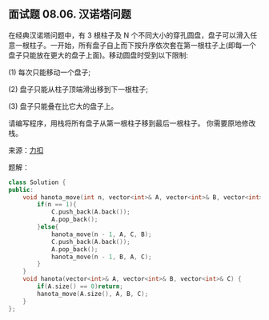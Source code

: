 ## 面试题 08.06. 汉诺塔问题
在经典汉诺塔问题中，有 3 根柱子及 N 个不同大小的穿孔圆盘，盘子可以滑入任意一根柱子。一开始，所有盘子自上而下按升序依次套在第一根柱子上(即每一个盘子只能放在更大的盘子上面)。移动圆盘时受到以下限制:

(1) 每次只能移动一个盘子;

(2) 盘子只能从柱子顶端滑出移到下一根柱子;

(3) 盘子只能叠在比它大的盘子上。

请编写程序，用栈将所有盘子从第一根柱子移到最后一根柱子。
你需要原地修改栈。

来源：[力扣](https://leetcode-cn.com/problems/hanota-lcci)

题解：
```C++
class Solution {
public:
    void hanota_move(int n, vector<int>& A, vector<int>& B, vector<int>& C){\
        if(n == 1){
            C.push_back(A.back());
            A.pop_back();
        }else{
            hanota_move(n - 1, A, C, B);
            C.push_back(A.back());
            A.pop_back();
            hanota_move(n - 1, B, A, C);
        }
    }
    void hanota(vector<int>& A, vector<int>& B, vector<int>& C) {
        if(A.size() == 0)return;
        hanota_move(A.size(), A, B, C);
    }
};
```
